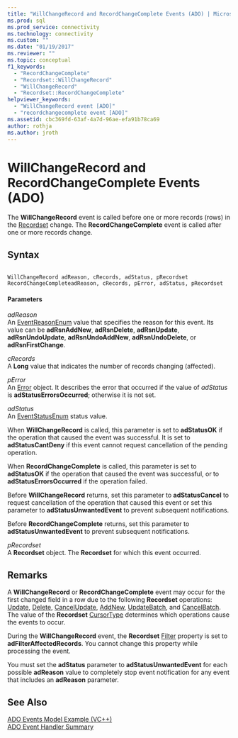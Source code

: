 ```yaml
---
title: "WillChangeRecord and RecordChangeComplete Events (ADO) | Microsoft Docs"
ms.prod: sql
ms.prod_service: connectivity
ms.technology: connectivity
ms.custom: ""
ms.date: "01/19/2017"
ms.reviewer: ""
ms.topic: conceptual
f1_keywords: 
  - "RecordChangeComplete"
  - "Recordset::WillChangeRecord"
  - "WillChangeRecord"
  - "Recordset::RecordChangeComplete"
helpviewer_keywords: 
  - "WillChangeRecord event [ADO]"
  - "recordchangecomplete event [ADO]"
ms.assetid: cbc369fd-63af-4a7d-96ae-efa91b78ca69
author: rothja
ms.author: jroth
---
```

# WillChangeRecord and RecordChangeComplete Events (ADO)
The **WillChangeRecord** event is called before one or more records (rows) in the [Recordset](../../../ado/reference/ado-api/recordset-object-ado.md) change. The **RecordChangeComplete** event is called after one or more records change.  
  
## Syntax  
  
```  
  
WillChangeRecord adReason, cRecords, adStatus, pRecordset  
RecordChangeCompleteadReason, cRecords, pError, adStatus, pRecordset  
```  
  
#### Parameters  
 *adReason*  
 An [EventReasonEnum](../../../ado/reference/ado-api/eventreasonenum.md) value that specifies the reason for this event. Its value can be **adRsnAddNew**, **adRsnDelete**, **adRsnUpdate**, **adRsnUndoUpdate**, **adRsnUndoAddNew**, **adRsnUndoDelete**, or **adRsnFirstChange**.  
  
 *cRecords*  
 A **Long** value that indicates the number of records changing (affected).  
  
 *pError*  
 An [Error](../../../ado/reference/ado-api/error-object.md) object. It describes the error that occurred if the value of *adStatus* is **adStatusErrorsOccurred**; otherwise it is not set.  
  
 *adStatus*  
 An [EventStatusEnum](../../../ado/reference/ado-api/eventstatusenum.md) status value.  
  
 When **WillChangeRecord** is called, this parameter is set to **adStatusOK** if the operation that caused the event was successful. It is set to **adStatusCantDeny** if this event cannot request cancellation of the pending operation.  
  
 When **RecordChangeComplete** is called, this parameter is set to **adStatusOK** if the operation that caused the event was successful, or to **adStatusErrorsOccurred** if the operation failed.  
  
 Before **WillChangeRecord** returns, set this parameter to **adStatusCancel** to request cancellation of the operation that caused this event or set this parameter to **adStatusUnwantedEvent** to prevent subsequent notifications.  
  
 Before **RecordChangeComplete** returns, set this parameter to **adStatusUnwantedEvent** to prevent subsequent notifications.  
  
 *pRecordset*  
 A **Recordset** object. The **Recordset** for which this event occurred.  
  
## Remarks  
 A **WillChangeRecord** or **RecordChangeComplete** event may occur for the first changed field in a row due to the following **Recordset** operations: [Update](../../../ado/reference/ado-api/update-method.md), [Delete](../../../ado/reference/ado-api/delete-method-ado-recordset.md), [CancelUpdate](../../../ado/reference/ado-api/cancelupdate-method-ado.md), [AddNew](../../../ado/reference/ado-api/addnew-method-ado.md), [UpdateBatch](../../../ado/reference/ado-api/updatebatch-method.md), and [CancelBatch](../../../ado/reference/ado-api/cancelbatch-method-ado.md). The value of the **Recordset** [CursorType](../../../ado/reference/ado-api/cursortype-property-ado.md) determines which operations cause the events to occur.  
  
 During the **WillChangeRecord** event, the **Recordset** [Filter](../../../ado/reference/ado-api/filter-property.md) property is set to **adFilterAffectedRecords**. You cannot change this property while processing the event.  
  
 You must set the **adStatus** parameter to **adStatusUnwantedEvent** for each possible **adReason** value to completely stop event notification for any event that includes an **adReason** parameter.  
  
## See Also  
 [ADO Events Model Example (VC++)](../../../ado/reference/ado-api/ado-events-model-example-vc.md)   
 [ADO Event Handler Summary](../../../ado/guide/data/ado-event-handler-summary.md)
